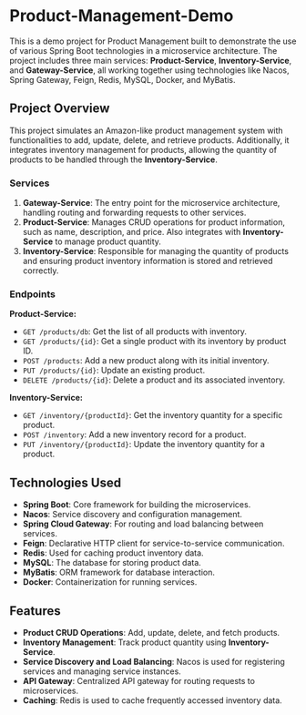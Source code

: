 # Product-Management-Demo

This is a demo project for Product Management built to demonstrate the use of various Spring Boot technologies in a microservice architecture. The project includes three main services: **Product-Service**, **Inventory-Service**, and **Gateway-Service**, all working together using technologies like Nacos, Spring Gateway, Feign, Redis, MySQL, Docker, and MyBatis.

## Project Overview

This project simulates an Amazon-like product management system with functionalities to add, update, delete, and retrieve products. Additionally, it integrates inventory management for products, allowing the quantity of products to be handled through the **Inventory-Service**.

### Services

1. **Gateway-Service**: The entry point for the microservice architecture, handling routing and forwarding requests to other services.
2. **Product-Service**: Manages CRUD operations for product information, such as name, description, and price. Also integrates with **Inventory-Service** to manage product quantity.
3. **Inventory-Service**: Responsible for managing the quantity of products and ensuring product inventory information is stored and retrieved correctly.

### Endpoints
**Product-Service:**

- `GET /products/db`: Get the list of all products with inventory.
- `GET /products/{id}`: Get a single product with its inventory by product ID.
- `POST /products`: Add a new product along with its initial inventory.
- `PUT /products/{id}`: Update an existing product.
- `DELETE /products/{id}`: Delete a product and its associated inventory.

**Inventory-Service:**

- `GET /inventory/{productId}`: Get the inventory quantity for a specific product.
- `POST /inventory`: Add a new inventory record for a product.
- `PUT /inventory/{productId}`: Update the inventory quantity for a product.

## Technologies Used

- **Spring Boot**: Core framework for building the microservices.
- **Nacos**: Service discovery and configuration management.
- **Spring Cloud Gateway**: For routing and load balancing between services.
- **Feign**: Declarative HTTP client for service-to-service communication.
- **Redis**: Used for caching product inventory data.
- **MySQL**: The database for storing product data.
- **MyBatis**: ORM framework for database interaction.
- **Docker**: Containerization for running services.

## Features

- **Product CRUD Operations**: Add, update, delete, and fetch products.
- **Inventory Management**: Track product quantity using **Inventory-Service**.
- **Service Discovery and Load Balancing**: Nacos is used for registering services and managing service instances.
- **API Gateway**: Centralized API gateway for routing requests to microservices.
- **Caching**: Redis is used to cache frequently accessed inventory data.

